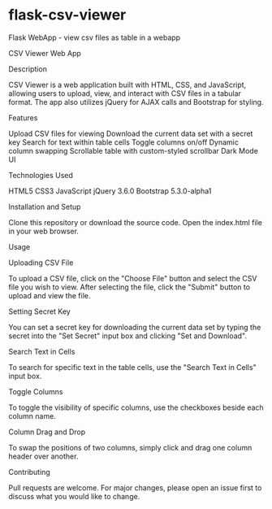 # flask-csv-viewer
Flask WebApp - view csv files as table in a webapp


CSV Viewer Web App

Description

CSV Viewer is a web application built with HTML, CSS, and JavaScript, allowing users to upload, view, and interact with CSV files in a tabular format. The app also utilizes jQuery for AJAX calls and Bootstrap for styling.

Features

Upload CSV files for viewing
Download the current data set with a secret key
Search for text within table cells
Toggle columns on/off
Dynamic column swapping
Scrollable table with custom-styled scrollbar
Dark Mode UI

Technologies Used

HTML5
CSS3
JavaScript
jQuery 3.6.0
Bootstrap 5.3.0-alpha1

Installation and Setup

Clone this repository or download the source code.
Open the index.html file in your web browser.

Usage

Uploading CSV File

To upload a CSV file, click on the "Choose File" button and select the CSV file you wish to view. After selecting the file, click the "Submit" button to upload and view the file.

Setting Secret Key

You can set a secret key for downloading the current data set by typing the secret into the "Set Secret" input box and clicking "Set and Download".

Search Text in Cells

To search for specific text in the table cells, use the "Search Text in Cells" input box.

Toggle Columns

To toggle the visibility of specific columns, use the checkboxes beside each column name.

Column Drag and Drop

To swap the positions of two columns, simply click and drag one column header over another.

Contributing

Pull requests are welcome. For major changes, please open an issue first to discuss what you would like to change.
